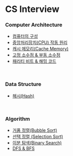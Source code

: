 # CS Interview

### Computer Architecture
- [컴퓨터의 구성](https://github.com/h-suo/CS-Interview/blob/main/content/24.02.28.md)
- [중앙처리장치(CPU) 작동 원리](https://github.com/h-suo/CS-Interview/blob/main/content/24.03.01.md)
- [캐시 메모리(Cache Memory)](https://github.com/h-suo/CS-Interview/blob/main/content/24.03.04.md)
- [고정 소수점 & 부동 소수점](https://github.com/h-suo/CS-Interview/blob/main/content/24.03.09.md)
- [패리티 비트 & 해밍 코드](https://github.com/h-suo/CS-Interview/blob/main/content/24.03.12.md)

<br>

### Data Structure
- [해시(Hash)](https://github.com/h-suo/CS-Interview/blob/main/content/24.03.20.md)

<br>

### Algorithm
- [거품 정렬(Bubble Sort)](https://github.com/h-suo/CS-Interview/blob/main/content/24.03.15.md)
- [선택 정렬 (Selection Sort)](https://github.com/h-suo/CS-Interview/blob/main/content/24.03.21.md)
- [이분 탐색(Binary Search)](https://github.com/h-suo/CS-Interview/blob/main/content/24.03.06.md)
- [DFS & BFS](https://github.com/h-suo/CS-Interview/blob/main/content/24.02.29.md)
